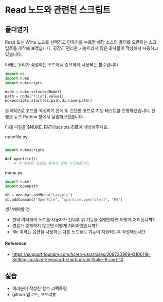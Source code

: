 # Read 노드와 관련된 스크립트

## 폴더열기
Read 또는 Write 노드를 선택하고 단축키를 누르면 해당 소스의 폴더를 오픈하는 스크립트를 제작해 보겠습니다.
굉장히 편리한 기능이라서 많은 회사들이 작성해서 사용하고 있습니다.

아래는 우리가 작성하는 코드에서 중요하게 사용되는 함수입니다.

```python
import os
import nuke
import nukescipts

node = nuke.selectedNode()
path = node["file"].value()
nukescripts.start(os.path.dirname(path))
```

본격적으로 코드를 작성하기 전에 위 간단한 코드로 기능 테스트를 진행하겠습니다.
진행은 뉴크 Python 창에서 실습해보겠습니다.


아래 파일을 $NUKE_PATH/scripts 경로에 생성해주세요.

openfile.py
```python

import nukescripts

def openfile():
    # 이 부분은 실습을 통해서 같이 작성해봅니다.
```

menu.py
```python
import nuke
import openpath

mb = menubar.addMenu("Lazypic")
mb.addCommand("OpenFile", "openfile.openfile()", "F8")
```

생각해야할 점
- 만약 여러개의 노드를 사용자가 선택후 위 기능을 실행한다면 어떻게 처리됩니까?
- 경로가 존재하지 않으면 어떻게 처리하겠습니까?
- file 이라는 옵션을 사용하는 다른 노드들도 기능이 지원되도록 작성해보세요.


#### Reference
- https://support.foundry.com/hc/en-us/articles/208720909-Q100118-Setting-custom-keyboard-shortcuts-in-Nuke-9-and-10

## 실습
- 여러분이 작성한 함수 리펙토링
- github 업로드, 코드리뷰